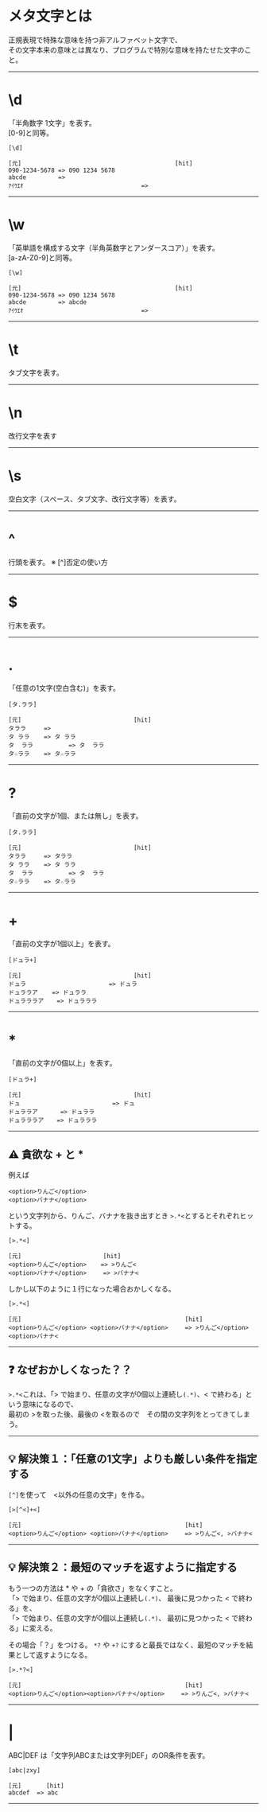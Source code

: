 # メタ文字とは
正規表現で特殊な意味を持つ非アルファベット文字で、  
その文字本来の意味とは異なり、プログラムで特別な意味を持たせた文字のこと。  
***

# \d
「半角数字 1文字」を表す。  
[0-9]と同等。
~~~
[\d]

[元]　　　　　　　　　　　　　　　　　　　　　　　　　　[hit]
090-1234-5678 => 090 1234 5678
abcde         =>
ｱｲｳｴｵ　　　　　　　　　　　　　　　　　　　　=>
~~~
***

# \w
「英単語を構成する文字（半角英数字とアンダースコア）」を表す。  
[a-zA-Z0-9]と同等。
~~~
[\w]

[元]　　　　　　　　　　　　　　　　　　　　　　　　　　[hit]
090-1234-5678 => 090 1234 5678
abcde         => abcde
ｱｲｳｴｵ　　　　　　　　　　　　　　　　　　　　=>
~~~
***

# \t
タブ文字を表す。
***

# \n
改行文字を表す
***

# \s
空白文字（スペース、タブ文字、改行文字等）を表す。
***

# ^
行頭を表す。
※ [^]否定の使い方
***

# $
行末を表す。
***

# .
「任意の1文字(空白含む)」を表す。
~~~
[タ.ララ]

[元]　　　　　　　　　　　　　　　　　　　[hit]
タララ     => 
タ ララ    => タ ララ
タ  ララ　　　　　　=> タ  ララ
タ☆ララ    => タ☆ララ
~~~
***

# ?
「直前の文字が1個、または無し」を表す。
~~~
[タ.ララ]

[元]　　　　　　　　　　　　　　　　　　　[hit]
タララ     => タララ
タ ララ    => タ ララ
タ  ララ　　　　　　=> タ  ララ
タ☆ララ    => タ☆ララ
~~~
***

# +
「直前の文字が1個以上」を表す。
~~~
[ドュラ+]

[元]　　　　　　　　　　　　　　　　　　　[hit]
ドュラ　　　　　　　　　　　　　　=> ドュラ
ドュララア    => ドュララ
ドュラララア  　=> ドュラララ
~~~
***

# *
「直前の文字が0個以上」を表す。
~~~
[ドュラ+]

[元]　　　　　　　　　　　　　　　　　　　[hit]
ドュ　　　　　　　　　　　　　 　　=> ドュ
ドュララア   　　=> ドュララ
ドュラララア  　=> ドュラララ
~~~
***

## ⚠️ 貪欲な + と *
例えば
~~~
<option>りんご</option>
<option>バナナ</option>
~~~
という文字列から、りんご、バナナを抜き出すとき `>.*<`とするとそれぞれヒットする。
~~~
[>.*<]

[元]                       [hit]
<option>りんご</option>    => >りんご<
<option>バナナ</option>   　=> >バナナ<
~~~
しかし以下のように１行になった場合おかしくなる。
~~~
[>.*<]

[元]                                              [hit]
<option>りんご</option> <option>バナナ</option>   　=> >りんご</option><option>バナナ<
~~~
***

## ❓ なぜおかしくなった？？
`>.*<`これは、「> で始まり、任意の文字が0個以上連続し`(.*)`、< で終わる」という意味になるので、  
最初の >を取った後、最後の <を取るので　その間の文字列をとってきてしまう。
***

## 💡 解決策１：「任意の1文字」よりも厳しい条件を指定する
`[^]`を使って　<以外の任意の文字」を作る。
~~~
[>[^<]+<]

[元]                                              [hit]
<option>りんご</option> <option>バナナ</option>   　=> >りんご<, >バナナ<
~~~
***

## 💡 解決策２：最短のマッチを返すように指定する
もう一つの方法は * や + の「貪欲さ」をなくすこと。  
「> で始まり、任意の文字が0個以上連続し`(.*)`、 最後に見つかった < で終わる」を、    
「> で始まり、任意の文字が0個以上連続し`(.*)`、 最初に見つかった < で終わる」に変える。  

その場合「？」をつける。
`*?` や `+?` にすると最長ではなく、最短のマッチを結果として返すようになる。
~~~
[>.*?<]

[元]                                              [hit]
<option>りんご</option><option>バナナ</option>   　=> >りんご<, >バナナ<
~~~
***

# |
ABC|DEF は「文字列ABCまたは文字列DEF」のOR条件を表す。
~~~
[abc|zxy]

[元]       [hit]
abcdef  => abc
~~~
*** 
